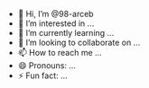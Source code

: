 - 👋 Hi, I’m @98-arceb
- 👀 I’m interested in ...
- 🌱 I’m currently learning ...
- 💞️ I’m looking to collaborate on ...
- 📫 How to reach me ...
- 😄 Pronouns: ...
- ⚡ Fun fact: ...

<!---
98-arceb/98-arceb is a ✨ special ✨ repository because its `README.md` (this file) appears on your GitHub profile.
You can click the Preview link to take a look at your changes.
--->

